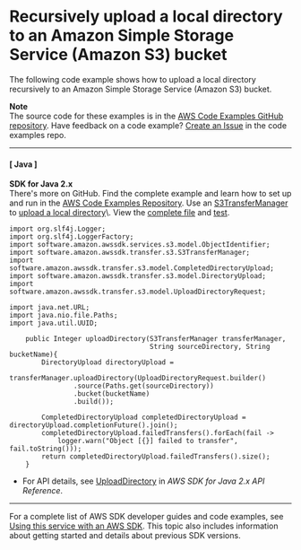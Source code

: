 # Recursively upload a local directory to an Amazon Simple Storage Service \(Amazon S3\) bucket<a name="example_s3_UploadDirectoryToBucket_section"></a>

The following code example shows how to upload a local directory recursively to an Amazon Simple Storage Service \(Amazon S3\) bucket\.

**Note**  
The source code for these examples is in the [AWS Code Examples GitHub repository](https://github.com/awsdocs/aws-doc-sdk-examples)\. Have feedback on a code example? [Create an Issue](https://github.com/awsdocs/aws-doc-sdk-examples/issues/new/choose) in the code examples repo\. 

------
#### [ Java ]

**SDK for Java 2\.x**  
 There's more on GitHub\. Find the complete example and learn how to set up and run in the [AWS Code Examples Repository](https://github.com/awsdocs/aws-doc-sdk-examples/tree/main/javav2/example_code/s3#readme)\. 
Use an [S3TransferManager](https://sdk.amazonaws.com/java/api/latest/software/amazon/awssdk/transfer/s3/S3TransferManager.html) to [upload a local directory](https://sdk.amazonaws.com/java/api/latest/software/amazon/awssdk/transfer/s3/S3TransferManager.html#uploadDirectory(software.amazon.awssdk.transfer.s3.UploadDirectoryRequest))\. View the [complete file](https://github.com/awsdocs/aws-doc-sdk-examples/blob/main/javav2/example_code/s3/src/main/java/com/example/s3/transfermanager/UploadADirectory.java) and [test](https://github.com/awsdocs/aws-doc-sdk-examples/blob/main/javav2/example_code/s3/src/test/java/TransferManagerTest.java)\.  

```
import org.slf4j.Logger;
import org.slf4j.LoggerFactory;
import software.amazon.awssdk.services.s3.model.ObjectIdentifier;
import software.amazon.awssdk.transfer.s3.S3TransferManager;
import software.amazon.awssdk.transfer.s3.model.CompletedDirectoryUpload;
import software.amazon.awssdk.transfer.s3.model.DirectoryUpload;
import software.amazon.awssdk.transfer.s3.model.UploadDirectoryRequest;

import java.net.URL;
import java.nio.file.Paths;
import java.util.UUID;

    public Integer uploadDirectory(S3TransferManager transferManager,
                                   String sourceDirectory, String bucketName){
        DirectoryUpload directoryUpload =
            transferManager.uploadDirectory(UploadDirectoryRequest.builder()
                .source(Paths.get(sourceDirectory))
                .bucket(bucketName)
                .build());

        CompletedDirectoryUpload completedDirectoryUpload = directoryUpload.completionFuture().join();
        completedDirectoryUpload.failedTransfers().forEach(fail ->
            logger.warn("Object [{}] failed to transfer", fail.toString()));
        return completedDirectoryUpload.failedTransfers().size();
    }
```
+  For API details, see [UploadDirectory](https://docs.aws.amazon.com/goto/SdkForJavaV2/s3-2006-03-01/UploadDirectory) in *AWS SDK for Java 2\.x API Reference*\. 

------

For a complete list of AWS SDK developer guides and code examples, see [Using this service with an AWS SDK](UsingAWSSDK.md#sdk-general-information-section)\. This topic also includes information about getting started and details about previous SDK versions\.